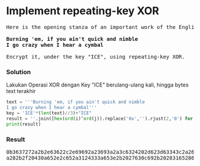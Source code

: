 <h1><b>
Implement repeating-key XOR</h1></b>
<pre>
Here is the opening stanza of an important work of the English language:
<b>
Burning 'em, if you ain't quick and nimble
I go crazy when I hear a cymbal
</b>
Encrypt it, under the key "ICE", using repeating-key XOR.
</pre>
</b><h3>Solution</h3></b>
<p>Lakukan Operasi XOR dengan Key "ICE" berulang-ulang kali, hingga bytes text terakhir</p>

```python
text = '''Burning 'em, if you ain't quick and nimble
I go crazy when I hear a cymbal'''
key = 'ICE'*(len(text)//3)+"ICE"
result = ''.join([hex(ord(i)^ord(j)).replace('0x','').rjust(2,'0') for i,j in zip(text,key)])
print(result)
```
</b><h3>Result</h3></b>
<pre>
0b3637272a2b2e63622c2e69692a23693a2a3c6324202d623d63343c2a26226324272765272
a282b2f20430a652e2c652a3124333a653e2b2027630c692b20283165286326302e27282f
</pre>
